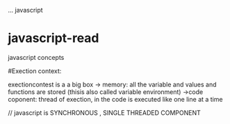 
... javascript

# javascript-read
javascript concepts

#Exection context:

exectioncontest is a a big box
-> memory: all the variable and values and functions are stored (thisis also called variable environment)
->code coponent: thread of exection, in the code is executed like one line at a time


// javascript is SYNCHRONOUS , SINGLE THREADED COMPONENT

